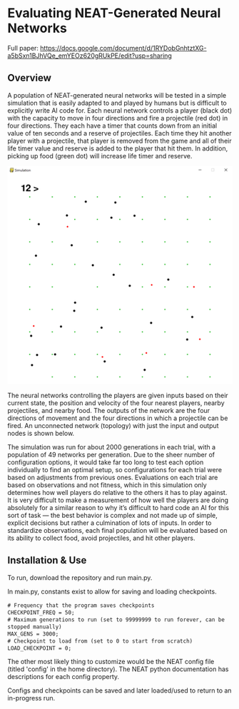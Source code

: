 # Evaluating NEAT-Generated Neural Networks

Full paper: https://docs.google.com/document/d/1RYDobGnhtztXG-a5bSxn1BJhVQe_emYEOz620gRUkPE/edit?usp=sharing

## Overview

A population of NEAT-generated neural networks will be tested in a simple simulation that is easily adapted to and played by humans but is difficult to explicitly write AI code for. Each neural network controls a player (black dot) with the capacity to move in four directions and fire a projectile (red dot) in four directions. They each have a timer that counts down from an initial value of ten seconds and a reserve of projectiles. Each time they hit another player with a projectile, that player is removed from the game and all of their life timer value and reserve is added to the player that hit them. In addition, picking up food (green dot) will increase life timer and reserve.

![game board](https://github.com/calvinhirsch/neuroevolution-research-project/blob/master/screenshots/sample-game.png)

The neural networks controlling the players are given inputs based on their current state, the position and velocity of the four nearest players, nearby projectiles, and nearby food. The outputs of the network are the four directions of movement and the four directions in which a projectile can be fired. An unconnected network (topology) with just the input and output nodes is shown below.

The simulation was run for about 2000 generations in each trial, with a population of 49 networks per generation. Due to the sheer number of configuration options, it would take far too long to test each option individually to find an optimal setup, so configurations for each trial were based on adjustments from previous ones. Evaluations on each trial are based on observations and not fitness, which in this simulation only determines how well players do relative to the others it has to play against. It is very difficult to make a measurement of how well the players are doing absolutely for a similar reason to why it’s difficult to hard code an AI for this sort of task — the best behavior is complex and not made up of simple, explicit decisions but rather a culmination of lots of inputs. In order to standardize observations, each final population will be evaluated based on its ability to collect food, avoid projectiles, and hit other players.

## Installation & Use

To run, download the repository and run main.py.

In main.py, constants exist to allow for saving and loading checkpoints.
```
# Frequency that the program saves checkpoints
CHECKPOINT_FREQ = 50;
# Maximum generations to run (set to 99999999 to run forever, can be stopped manually)
MAX_GENS = 3000;
# Checkpoint to load from (set to 0 to start from scratch)
LOAD_CHECKPOINT = 0;
```

The other most likely thing to customize would be the NEAT config file (titled 'config' in the home directory). The NEAT python documentation has descriptions for each config property.

Configs and checkpoints can be saved and later loaded/used to return to an in-progress run.